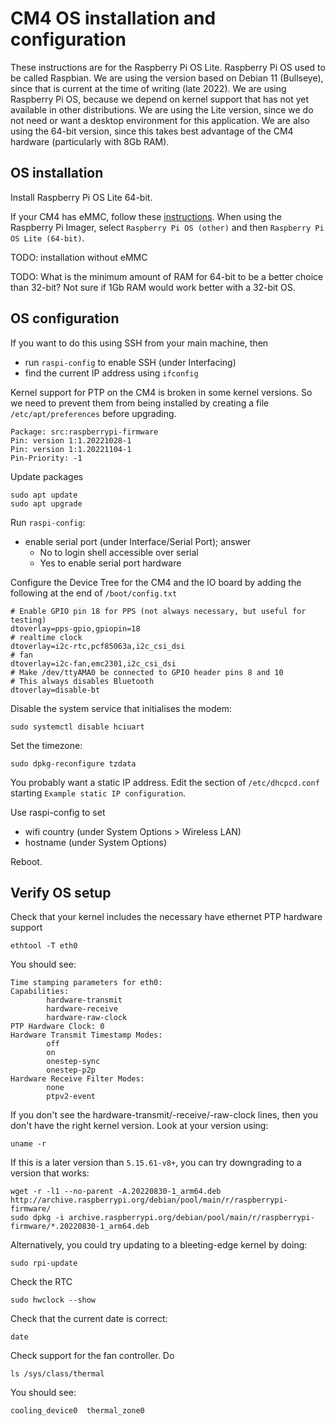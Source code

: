 # CM4 OS installation and configuration

These instructions are for the Raspberry Pi OS Lite. Raspberry Pi OS used to be called Raspbian.
We are using the version based on Debian 11 (Bullseye), since that is current at the time of writing (late 2022). We are using Raspberry Pi OS, because we depend on kernel support that has not yet available in other distributions. We are using the Lite version, since we do not need or want a desktop environment for this application. We are also using the 64-bit version, since this takes best advantage of the CM4 hardware (particularly with 8Gb RAM).

## OS installation

Install Raspberry Pi OS Lite 64-bit.

If your CM4 has eMMC, follow these [instructions](https://www.raspberrypi.com/documentation/computers/compute-module.html#flashing-the-compute-module-emmc).
When using the Raspberry Pi Imager, select `Raspberry Pi OS (other)` and then  `Raspberry Pi OS Lite (64-bit)`.

TODO: installation without eMMC

TODO: What is the minimum amount of RAM for 64-bit to be a better choice than 32-bit? Not sure if 1Gb RAM would work better with a 32-bit OS. 

## OS configuration

If you want to do this using SSH from your main machine, then

* run `raspi-config` to enable SSH (under Interfacing)
* find the current IP address using `ifconfig`

Kernel support for PTP on the CM4 is broken in some kernel versions. So we need
to prevent them from being installed by creating a file `/etc/apt/preferences`
before upgrading.

```
Package: src:raspberrypi-firmware
Pin: version 1:1.20221028-1
Pin: version 1:1.20221104-1
Pin-Priority: -1
```

Update packages

```
sudo apt update
sudo apt upgrade
```

Run `raspi-config`:

* enable serial port (under Interface/Serial Port); answer
   * No to login shell accessible over serial
   * Yes to enable serial port hardware

Configure the Device Tree for the CM4 and the IO board by adding the following
at the end of `/boot/config.txt`

```
# Enable GPIO pin 18 for PPS (not always necessary, but useful for testing)
dtoverlay=pps-gpio,gpiopin=18
# realtime clock
dtoverlay=i2c-rtc,pcf85063a,i2c_csi_dsi
# fan
dtoverlay=i2c-fan,emc2301,i2c_csi_dsi
# Make /dev/ttyAMA0 be connected to GPIO header pins 8 and 10
# This always disables Bluetooth
dtoverlay=disable-bt
```

Disable the system service that initialises the modem:
```
sudo systemctl disable hciuart
```

Set the timezone:

```
sudo dpkg-reconfigure tzdata
```

You probably want a static IP address. Edit the section of `/etc/dhcpcd.conf` starting
`Example static IP configuration`.

Use raspi-config to set
* wifi country (under System Options > Wireless LAN)
* hostname (under System Options)

Reboot.

## Verify OS setup


Check that your kernel includes the necessary have ethernet PTP hardware support

```
ethtool -T eth0
```

You should see:

```
Time stamping parameters for eth0:
Capabilities:
        hardware-transmit
        hardware-receive
        hardware-raw-clock
PTP Hardware Clock: 0
Hardware Transmit Timestamp Modes:
        off
        on
        onestep-sync
        onestep-p2p
Hardware Receive Filter Modes:
        none
        ptpv2-event
```

If you don't see the hardware-transmit/-receive/-raw-clock lines, then
you don't have the right kernel version. Look at your version using:

```
uname -r
```

If this is a later version than `5.15.61-v8+`, you can try downgrading to a version
that works:

```
wget -r -l1 --no-parent -A.20220830-1_arm64.deb http://archive.raspberrypi.org/debian/pool/main/r/raspberrypi-firmware/
sudo dpkg -i archive.raspberrypi.org/debian/pool/main/r/raspberrypi-firmware/*.20220830-1_arm64.deb
```

Alternatively, you could try updating to a bleeting-edge kernel by doing:

```
sudo rpi-update
```


Check the RTC

```
sudo hwclock --show
```

Check that the current date is correct:

```
date
```

Check support for the fan controller. Do

```
ls /sys/class/thermal
```

You should see:

```
cooling_device0  thermal_zone0
```
